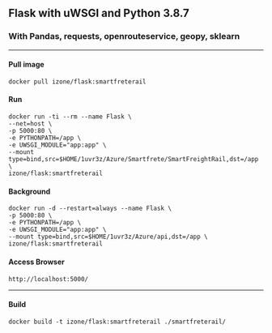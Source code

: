 ## Flask with uWSGI and Python 3.8.7
### With Pandas, requests, openrouteservice, geopy, sklearn
-----

#### Pull image
```
docker pull izone/flask:smartfreterail
```

#### Run
```
docker run -ti --rm --name Flask \
--net=host \
-p 5000:80 \
-e PYTHONPATH=/app \
-e UWSGI_MODULE="app:app" \
--mount type=bind,src=$HOME/1uvr3z/Azure/Smartfrete/SmartFreightRail,dst=/app \
izone/flask:smartfreterail
```
#### Background
```
docker run -d --restart=always --name Flask \
-p 5000:80 \
-e PYTHONPATH=/app \
-e UWSGI_MODULE="app:app" \
--mount type=bind,src=$HOME/1uvr3z/Azure/api,dst=/app \
izone/flask:smartfreterail
```

#### Access Browser
```
http://localhost:5000/
```

-----
#### Build
```
docker build -t izone/flask:smartfreterail ./smartfreterail/
```


